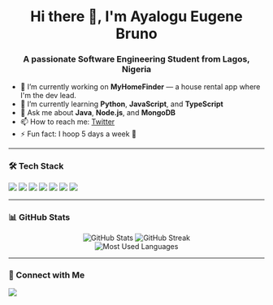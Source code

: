 <h1 align="center">Hi there 👋, I'm Ayalogu Eugene Bruno</h1>
<h3 align="center">A passionate Software Engineering Student from Lagos, Nigeria</h3>

- 🔭 I’m currently working on **MyHomeFinder** — a house rental app where I'm the dev lead.
- 🌱 I’m currently learning **Python**, **JavaScript**, and **TypeScript**
- 💬 Ask me about **Java**, **Node.js**, and **MongoDB**
- 📫 How to reach me: [Twitter](https://x.com/kingbruno1010?s=21)
- ⚡ Fun fact: I hoop 5 days a week 🏀

---

### 🛠️ Tech Stack

<p align="left">
  <img src="https://img.shields.io/badge/Java-ED8B00?style=for-the-badge&logo=java&logoColor=white"/>
  <img src="https://img.shields.io/badge/HTML5-E34F26?style=for-the-badge&logo=html5&logoColor=white"/>
  <img src="https://img.shields.io/badge/CSS3-1572B6?style=for-the-badge&logo=css3&logoColor=white"/>
  <img src="https://img.shields.io/badge/Node.js-339933?style=for-the-badge&logo=node-dot-js&logoColor=white"/>
  <img src="https://img.shields.io/badge/MongoDB-47A248?style=for-the-badge&logo=mongodb&logoColor=white"/>
  <img src="https://img.shields.io/badge/TypeScript-3178C6?style=for-the-badge&logo=typescript&logoColor=white"/>
  <img src="https://img.shields.io/badge/Python-3776AB?style=for-the-badge&logo=python&logoColor=white"/>
</p>

---

### 📊 GitHub Stats

<p align="center">
  <img src="https://github-readme-stats.vercel.app/api?username=EugeneBruno&show_icons=true&theme=radical" alt="GitHub Stats" />
  <img src="https://github-readme-streak-stats.herokuapp.com/?user=EugeneBruno&theme=radical" alt="GitHub Streak" />
  <br/>
  <img src="https://github-readme-stats.vercel.app/api/top-langs/?username=EugeneBruno&layout=compact&theme=radical" alt="Most Used Languages" />
</p>

---

### 🔗 Connect with Me

<p align="left">
  <a href="https://x.com/kingbruno1010?s=21" target="blank">
    <img src="https://img.shields.io/badge/Twitter-1DA1F2?style=for-the-badge&logo=twitter&logoColor=white" />
  </a>
</p>
